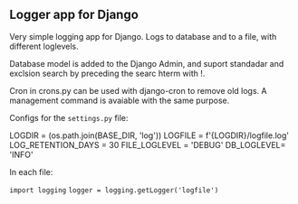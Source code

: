 ## Logger app for Django ##

Very simple logging app for Django. Logs to database and to a file, with different loglevels.

Database model is added to the Django Admin, and suport standadar and exclsion search by preceding the searc hterm with !.

Cron in crons.py can be used with django-cron to remove old logs. A management command is avaiable with the same purpose.

Configs for the `settings.py` file:

LOGDIR = (os.path.join(BASE_DIR, 'log'))
LOGFILE = f'{LOGDIR}/logfile.log'
LOG_RETENTION_DAYS = 30
FILE_LOGLEVEL = 'DEBUG'
DB_LOGLEVEL= 'INFO'

In each file:

`import logging`
`logger = logging.getLogger('logfile')`